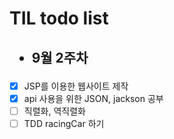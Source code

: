 # TIL todo list

## <ul><li>9월 2주차</li></ul>
  - [x] JSP를 이용한 웹사이트 제작
  - [x] api 사용을 위한 JSON, jackson 공부
  - [ ] 직렬화, 역직렬화 
  - [ ] TDD racingCar 하기
